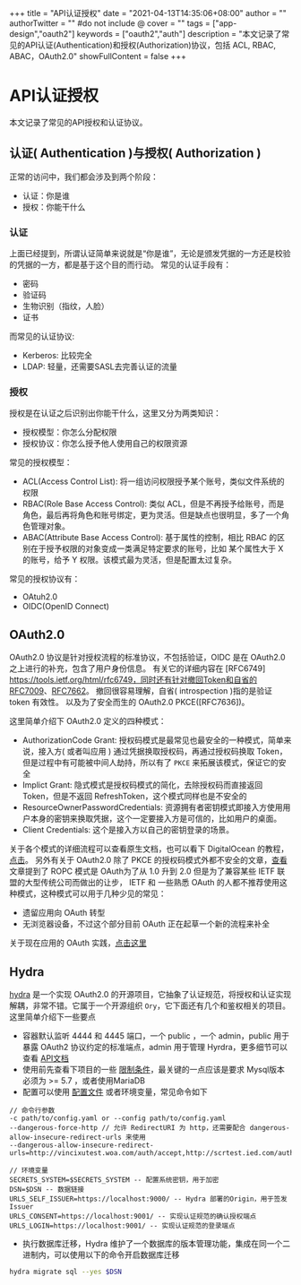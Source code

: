 +++
title = "API认证授权"
date = "2021-04-13T14:35:06+08:00"
author = ""
authorTwitter = "" #do not include @
cover = ""
tags = ["app-design","oauth2"]
keywords = ["oauth2","auth"]
description = "本文记录了常见的API认证(Authentication)和授权(Authorization)协议，包括 ACL, RBAC, ABAC，OAuth2.0"
showFullContent = false
+++

# API认证授权
本文记录了常见的API授权和认证协议。

## 认证( Authentication )与授权( Authorization )
正常的访问中，我们都会涉及到两个阶段：
- 认证：你是谁
- 授权：你能干什么

### 认证
上面已经提到，所谓认证简单来说就是“你是谁”，无论是颁发凭据的一方还是校验的凭据的一方，都是基于这个目的而行动。
常见的认证手段有：
- 密码
- 验证码
- 生物识别（指纹，人脸）
- 证书

而常见的认证协议: 
- Kerberos: 比较完全
- LDAP: 轻量，还需要SASL去完善认证的流量

### 授权
授权是在认证之后识别出你能干什么，这里又分为两类知识：
- 授权模型：你怎么分配权限
- 授权协议：你怎么授予他人使用自己的权限资源

常见的授权模型：
- ACL(Access Control List): 将一组访问权限授予某个账号，类似文件系统的权限
- RBAC(Role Base Access Control): 类似 ACL，但是不再授予给账号，而是角色，最后再将角色和账号绑定，更为灵活。但是缺点也很明显，多了一个角色管理对象。
- ABAC(Attribute Base Access Control): 基于属性的控制，相比 RBAC 的区别在于授予权限的对象变成一类满足特定要求的账号，比如 某个属性大于 X 的账号，给予 Y 权限。该模式最为灵活，但是配置太过复杂。 

常见的授权协议有：
- OAtuh2.0
- OIDC(OpenID Connect)

## OAuth2.0
OAuth2.0 协议是针对授权流程的标准协议，不包括验证，OIDC 是在 OAuth2.0 之上进行的补充，包含了用户身份信息。
有关它的详细内容在 [RFC6749] https://tools.ietf.org/html/rfc6749，同时还有针对撤回Token和自省的 [RFC7009](https://tools.ietf.org/html/rfc7009)、[RFC7662](https://tools.ietf.org/html/rfc7662)。
撤回很容易理解，自省( introspection )指的是验证 token 有效性。
以及为了安全而生的 OAuth2.0 PKCE([RFC7636])。

这里简单介绍下 OAuth2.0 定义的四种模式：
- AuthorizationCode Grant: 授权码模式是最常见也最安全的一种模式，简单来说，接入方( 或者叫应用 ) 通过凭据换取授权码，再通过授权码换取 Token，但是过程中有可能被中间人劫持，所以有了 `PKCE` 来拓展该模式，保证它的安全
- Implict Grant: 隐式模式是授权码模式的简化，去除授权码而直接返回 Token，但是不返回 RefreshToken，这个模式同样也是不安全的
- ResourceOwnerPasswordCredentials: 资源拥有者密钥模式即接入方使用用户本身的密钥来换取凭据，这个一定要接入方是可信的，比如用户的桌面。
- Client Credentials: 这个是接入方以自己的密钥登录的场景。

关于各个模式的详细流程可以查看原生文档，也可以看下 DigitalOcean 的教程，[点击](https://www.digitalocean.com/community/tutorials/an-introduction-to-oauth-2)。
另外有关于 OAuth2.0 除了 PKCE 的授权码模式外都不安全的文章，[查看](https://www.ory.sh/hydra/docs/limitations#resource-owner-password-credentials-grant-type-rocp/)
文章提到了 ROPC 模式是 OAuth为了从 1.0 升到 2.0 但是为了兼容某些 IETF 联盟的大型传统公司而做出的让步， IETF 和 一些熟悉 OAuth 的人都不推荐使用这种模式，这种模式可以用于几种少见的常见：
- 遗留应用向 OAuth 转型
- 无浏览器设备，不过这个部分目前 OAuth 正在起草一个新的流程来补全

关于现在应用的 OAuth 实践，[点击这里](https://www.ory.sh/oauth2-for-mobile-app-spa-browser/)

## Hydra
[hydra](https://github.com/ory/hydra) 是一个实现 OAuth2.0 的开源项目，它抽象了认证规范，将授权和认证实现解耦，非常不错。它属于一个开源组织 `Ory`，它下面还有几个和鉴权相关的项目。
这里简单介绍下一些要点
- 容器默认监听 4444 和 4445 端口，一个 public ，一个 admin，public 用于暴露 OAuth2 协议约定的标准端点，admin 用于管理 Hyrdra，更多细节可以查看 [API文档](https://www.ory.sh/hydra/docs/reference/api)
- 使用前先查看下项目的一些 [限制条件](https://www.ory.sh/hydra/docs/limitations)，最关键的一点应该是要求 Mysql版本必须为 >= 5.7 ，或者使用MariaDB
- 配置可以使用 [配置文件](https://www.ory.sh/hydra/docs/reference/configuration) 或者环境变量，常见命令如下
```
// 命令行参数
-c path/to/config.yaml or --config path/to/config.yaml
--dangerous-force-http // 允许 RedirectURI 为 http，还需要配合 dangerous-allow-insecure-redirect-urls 来使用
--dangerous-allow-insecure-redirect-urls=http://vincixutest.woa.com/auth/accept,http://scrtest.ied.com/auth/accept

// 环境变量
SECRETS_SYSTEM=$SECRETS_SYSTEM -- 配置系统密钥，用于加密
DSN=$DSN -- 数据链接
URLS_SELF_ISSUER=https://localhost:9000/ -- Hydra 部署的Origin，用于签发Issuer
URLS_CONSENT=https://localhost:9001/ -- 实现认证规范的确认授权端点
URLS_LOGIN=https://localhost:9001/ -- 实现认证规范的登录端点
```
- 执行数据库迁移，Hydra 维护了一个数据库的版本管理功能，集成在同一个二进制内，可以使用以下的命令开启数据库迁移
```bash
hydra migrate sql --yes $DSN
```

